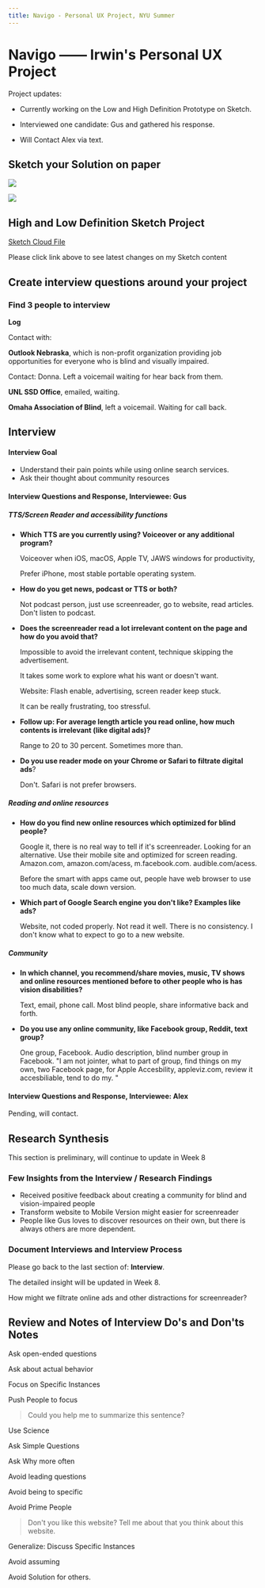 ```yaml
---
title: Navigo - Personal UX Project, NYU Summer
---
```






# Navigo —— Irwin's Personal UX Project



Project updates: 

- Currently working on the Low and High Definition Prototype on Sketch. 

- Interviewed one candidate: Gus and gathered his response. 

- Will Contact Alex via text. 



## Sketch your Solution on paper

![](https://raw.githubusercontent.com/irwinchyi/imgbed/master/img/Sketch%201.jpg) 

![](https://raw.githubusercontent.com/irwinchyi/imgbed/master/img/Sketch2.jpg)



## High and Low Definition Sketch Project

[Sketch Cloud File](https://www.sketch.com/s/51de2f64-62e5-49ae-902b-c3fa63d38b93)

Please click link above to see latest changes on my Sketch content 



## Create interview questions around your project 

### Find 3 people to interview

**Log**

Contact with:

**Outlook Nebraska**, which is non-profit organization providing job opportunities for everyone who is blind and visually impaired. 

Contact: Donna. Left a voicemail waiting for hear back from them. 

**UNL SSD Office**, emailed, waiting. 

**Omaha Association of Blind**, left a voicemail. Waiting for call back. 



## Interview

#### Interview Goal

- Understand their pain points while using online search services. 
- Ask their thought about community resources 



#### Interview Questions and Response, Interviewee: Gus 

##### TTS/Screen Reader and accessibility functions

- **Which TTS are you currently using? Voiceover or any additional program?** 

  Voiceover when iOS, macOS, Apple TV, JAWS windows for productivity, 

  Prefer iPhone, most stable portable operating system. 

- **How do you get news, podcast or TTS or both?** 

  Not podcast person, just use screenreader, go to website, read articles. Don't listen to podcast. 

- **Does the screenreader read a lot irrelevant content on the page and how do you avoid that?** 

  Impossible to avoid the irrelevant content, technique skipping the advertisement. 

  It takes some work to explore what his want or doesn't want. 

  Website: Flash enable, advertising, screen reader keep stuck. 

  It can be really frustrating, too stressful. 

- **Follow up: For average length article you read online, how much contents is irrelevant (like digital ads)?**

  Range to 20 to 30 percent. Sometimes more than. 

- **Do you use reader mode on your Chrome or Safari to filtrate digital ads**? 

  Don't. Safari is not prefer browsers. 



##### Reading and online resources

- **How do you find new online resources which optimized for blind people?** 

  Google it, there is no real way to tell if it's screenreader. Looking for an alternative. Use their mobile site and optimized for screen reading. Amazon.com, amazon.com/acess, m.facebook.com. audible.com/acess. 

  Before the smart with apps came out, people have web browser to use too much data, scale down version. 

- **Which part of Google Search engine you don't like? Examples like ads?**

  Website, not coded properly. Not read it well. There is no consistency. I don't know what to expect to go to a new website. 



##### Community

- **In which channel, you recommend/share movies, music, TV shows and online resources mentioned before to other people who is has vision disabilities?** 

  Text, email, phone call. Most blind people, share informative back and forth. 

- **Do you use any online community, like Facebook group, Reddit, text group?**

  One group, Facebook. Audio description, blind number group in Facebook. "I am not jointer, what to part of group, find things on my own, two Facebook page, for Apple Accesbility, appleviz.com, review it accesbiliable, tend to do my. "



#### Interview Questions and Response, Interviewee: Alex

Pending, will contact. 

#### 

## Research Synthesis

This section is preliminary, will continue to update in Week 8

### Few Insights from the Interview / Research Findings 

- Received positive feedback about creating a community for blind and vision-impaired people 
- Transform website to Mobile Version might easier for screenreader
- People like Gus loves to discover resources on their own, but there is always others are more dependent. 

### Document Interviews and Interview Process

Please go back to the last section of: **Interview**. 

The detailed insight will be updated in Week 8. 

How might we filtrate online ads and other distractions for screenreader?



## Review and Notes of Interview Do's and Don'ts Notes

Ask open-ended questions

Ask about actual behavior 

Focus on Specific Instances

Push People to focus

> Could you help me to summarize this sentence? 

Use Science

Ask Simple Questions 

Ask Why more often

Avoid leading questions

Avoid being to specific

Avoid Prime People

> Don't you like this website? Tell me about that you think about this website. 

Generalize: Discuss Specific Instances 

Avoid assuming

Avoid Solution for others.

